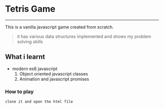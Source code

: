 # Tetris Game
___
 This is a vanilla javascript game  created from scratch.
 > it has various data structures implemented and shows my problem solving skills
 
 ## What i learnt
 * modern es6 javascript
    1. Object oriented javascript classes
    1. Animation and javascript promises
 
### How to play
```bash
clone it and open the html file
```
